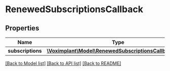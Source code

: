 # RenewedSubscriptionsCallback

## Properties
Name | Type | Description | Notes
------------ | ------------- | ------------- | -------------
**subscriptions** | [**\Voximplant\Model\RenewedSubscriptionsCallbackItem[]**](RenewedSubscriptionsCallbackItem.md) |  | [optional] 

[[Back to Model list]](../README.md#documentation-for-models) [[Back to API list]](../README.md#documentation-for-api-endpoints) [[Back to README]](../README.md)



